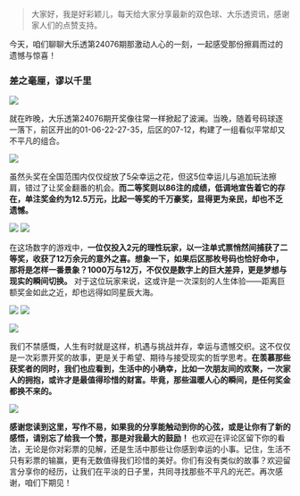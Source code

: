 > 大家好，我是好彩颖儿，每天给大家分享最新的双色球、大乐透资讯，感谢家人们的点赞支持。

今天，咱们聊聊大乐透第24076期那激动人心的一刻，一起感受那份擦肩而过的遗憾与惊喜！

### 差之毫厘，谬以千里

![](https://cdn.jsdelivr.net/gh/wangwenjie1314/PicCDN/2024-7-4/1720056465087-image.png)


就在昨晚，大乐透第24076期开奖像往常一样掀起了波澜。当晚，随着号码球逐一落下，前区开出的01-06-22-27-35，后区的07-12，构建了一组看似平常却又不平凡的组合。

![](https://cdn.jsdelivr.net/gh/wangwenjie1314/PicCDN/2024-7-4/1720056566499-image.png)


虽然头奖在全国范围内仅仅绽放了5朵幸运之花，但这5位幸运儿与追加玩法擦肩，错过了让奖金翻番的机会。**而二等奖则以86注的成绩，低调地宣告着它的存在，单注奖金约为12.5万元，比起一等奖的千万豪奖，显得更为亲民，却也不乏遗憾。**


![](https://cdn.jsdelivr.net/gh/wangwenjie1314/PicCDN/2024-7-4/1720063469933-image.png)
![](https://cdn.jsdelivr.net/gh/wangwenjie1314/PicCDN/2024-7-4/1720056492670-image.png)


在这场数字的游戏中，**一位仅投入2元的理性玩家，以一注单式票悄然间捕获了二等奖，收获了12万余元的意外之喜。想象一下，如果后区那枚号码也恰好命中，那将是怎样一番景象？1000万与12万，不仅仅是数字上的巨大差异，更是梦想与现实的瞬间切换。** 对于这位玩家来说，这或许是一次深刻的人生体验——距离巨额奖金如此之近，却也远得如同星辰大海。

![](https://cdn.jsdelivr.net/gh/wangwenjie1314/PicCDN/2024-7-4/1720056511278-image.png)
![](https://cdn.jsdelivr.net/gh/wangwenjie1314/PicCDN/2024-7-4/1720056524758-image.png)


![](https://cdn.jsdelivr.net/gh/wangwenjie1314/PicCDN/2024-7-4/1720063513705-image.png)


我们不禁感慨，人生有时就是这样，机遇与挑战并存，幸运与遗憾交织。这不仅仅是一次彩票开奖的故事，更是关于希望、期待与接受现实的哲学思考。**在羡慕那些获奖者的同时，我们也应看到，生活中的小确幸，比如一次朋友间的欢聚，一次家人的拥抱，或许才是最值得珍惜的财富。毕竟，那些温暖人心的瞬间，是任何奖金都换不来的。**


![](https://cdn.jsdelivr.net/gh/wangwenjie1314/PicCDN/2024-7-4/1720063527596-image.png)


**感谢您读到这里，写作不易，如果我的分享能触动到你的心弦，或是让你有了新的感悟，请别忘了给我一个赞，那是对我最大的鼓励！** 也欢迎在评论区留下你的看法，无论是你对彩票的见解，还是生活中那些让你感到幸运的小事。记住，生活不只有彩票的输赢，更有无数值得我们珍惜的美好。你们有没有类似的故事？欢迎留言分享你的经历，让我们在平淡的日子里，共同寻找那些不平凡的光芒。再次感谢，咱们下期见！